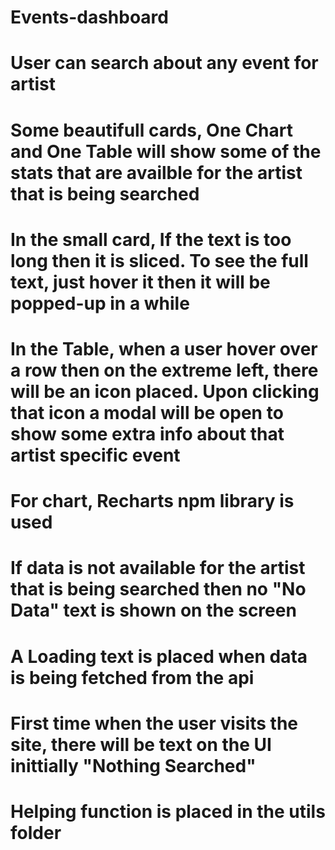 # Events-dashboard

# User can search about any event for artist

# Some beautifull cards, One Chart and One Table will show some of the stats that are availble for the artist that is being searched

# In the small card, If the text is too long then it is sliced. To see the full text, just hover it then it will be popped-up in a while

# In the Table, when a user hover over a row then on the extreme left, there will be an icon placed. Upon clicking that icon a modal will be open to show some extra info about that artist specific event

# For chart, Recharts npm library is used

# If data is not available for the artist that is being searched then no "No Data" text is shown on the screen

# A Loading text is placed when data is being fetched from the api

# First time when the user visits the site, there will be text on the UI inittially "Nothing Searched"

# Helping function is placed in the utils folder
